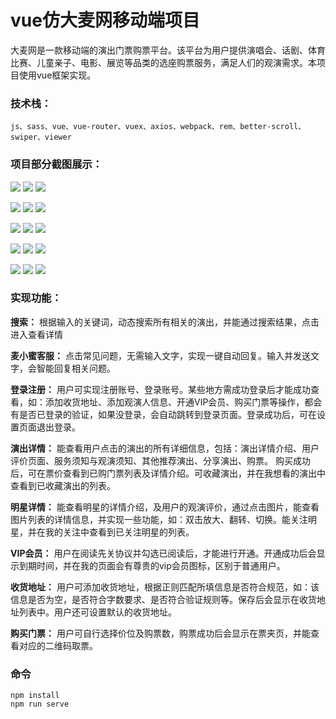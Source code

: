 # vue仿大麦网移动端项目
大麦网是一款移动端的演出门票购票平台。该平台为用户提供演唱会、话剧、体育比赛、儿童亲子、电影、展览等品类的选座购票服务，满足人们的观演需求。本项目使用vue框架实现。

### 技术栈：
    js、sass、vue、vue-router、vuex、axios、webpack、rem、better-scroll、swiper、viewer
    
### 项目部分截图展示：
![](https://github.com/TasonIV/vue-damai/blob/master/showImg/01首页.png)
![](https://github.com/TasonIV/vue-damai/blob/master/showImg/02全选-演出.png)
![](https://github.com/TasonIV/vue-damai/blob/master/showImg/02全选-大咖-详情.png)  

![](https://github.com/TasonIV/vue-damai/blob/master/showImg/02全选-大咖-详情-图片.png)
![](https://github.com/TasonIV/vue-damai/blob/master/showImg/03发现.png)
![](https://github.com/TasonIV/vue-damai/blob/master/showImg/04票夹-列表.png)  

![](https://github.com/TasonIV/vue-damai/blob/master/showImg/04票夹-二维码.png)
![](https://github.com/TasonIV/vue-damai/blob/master/showImg/05我的-已登录.png)
![](https://github.com/TasonIV/vue-damai/blob/master/showImg/06定位.png)  

![](https://github.com/TasonIV/vue-damai/blob/master/showImg/07搜索.png)
![](https://github.com/TasonIV/vue-damai/blob/master/showImg/08客服.png)
![](https://github.com/TasonIV/vue-damai/blob/master/showImg/10演出详情.png)  

![](https://github.com/TasonIV/vue-damai/blob/master/showImg/10演出详情-评价.png)
![](https://github.com/TasonIV/vue-damai/blob/master/showImg/10演出详情-购票.png)
![](https://github.com/TasonIV/vue-damai/blob/master/showImg/11设置.png)

### 实现功能：

__搜索：__ 根据输入的关键词，动态搜索所有相关的演出，并能通过搜索结果，点击进入查看详情

__麦小蜜客服：__ 点击常见问题，无需输入文字，实现一键自动回复。输入并发送文字，会智能回复相关问题。

__登录注册：__ 用户可实现注册账号、登录账号。某些地方需成功登录后才能成功查看，如：添加收货地址、添加观演人信息、开通VIP会员、购买门票等操作，都会有是否已登录的验证，如果没登录，会自动跳转到登录页面。登录成功后，可在设置页面退出登录。

__演出详情：__ 能查看用户点击的演出的所有详细信息，包括：演出详情介绍、用户评价页面、服务须知与观演须知、其他推荐演出、分享演出、购票。 购买成功后，可在票价查看到已购门票列表及详情介绍。可收藏演出，并在我想看的演出中查看到已收藏演出的列表。

__明星详情：__ 能查看明星的详情介绍，及用户的观演评价，通过点击图片，能查看图片列表的详情信息，并实现一些功能，如：双击放大、翻转、切换。能关注明星，并在我的关注中查看到已关注明星的列表。

__VIP会员：__ 用户在阅读先关协议并勾选已阅读后，才能进行开通。开通成功后会显示到期时间，并在我的页面会有尊贵的vip会员图标，区别于普通用户。

__收货地址：__ 用户可添加收货地址，根据正则匹配所填信息是否符合规范，如：该信息是否为空，是否符合字数要求、是否符合验证规则等。保存后会显示在收货地址列表中。用户还可设置默认的收货地址。

__购买门票：__ 用户可自行选择价位及购票数，购票成功后会显示在票夹页，并能查看对应的二维码取票。


### 命令
```
npm install
npm run serve
```
